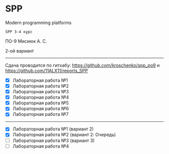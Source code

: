 # SPP

Modern programming platforms

` SPP 3-4 курс `

ПО-9 Мисиюк А. С.

2-ой вариант

---

Сдача проводится по гитхабу: https://github.com/kroschenko/spp_po9 и https://github.com/11ALX11/reports_SPP

- [x] Лабораторная работа №1
- [x] Лабораторная работа №2
- [x] Лабораторная работа №3
- [x] Лабораторная работа №4
- [x] Лабораторная работа №5
- [x] Лабораторная работа №6
- [x] Лабораторная работа №7

---

- [x] Лабораторная работа №1 (вариант 2)
- [x] Лабораторная работа №2 (вариант 2: Очередь)
- [ ] Лабораторная работа №3 (вариант 3)
- [ ] Лабораторная работа №4
